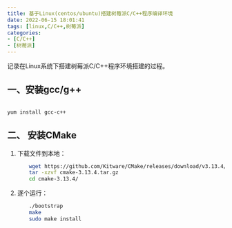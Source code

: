 ```yaml
---
title: 基于Linux(centos/ubuntu)搭建树莓派C/C++程序编译环境
date: 2022-06-15 18:01:41
tags: [linux,C/C++,树莓派]
categories:
- [C/C++]
- [树莓派]
---
```


记录在Linux系统下搭建树莓派C/C++程序环境搭建的过程。

<!--more-->

## 一、安装gcc/g++

```bash

yum install gcc-c++

```

## 二、 安装CMake

1. 下载文件到本地：
```bash
       wget https://github.com/Kitware/CMake/releases/download/v3.13.4/cmake-3.13.4.tar.gz
       tar -xzvf cmake-3.13.4.tar.gz
       cd cmake-3.13.4/
```
2. 逐个运行：
```bash
       ./bootstrap
       make
       sudo make install
```